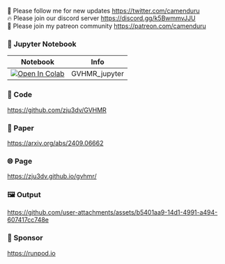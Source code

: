 🐣 Please follow me for new updates https://twitter.com/camenduru <br />
🔥 Please join our discord server https://discord.gg/k5BwmmvJJU <br />
🥳 Please join my patreon community https://patreon.com/camenduru <br />

### 🍊 Jupyter Notebook

| Notebook | Info
| --- | --- |
[![Open In Colab](https://colab.research.google.com/assets/colab-badge.svg)](https://colab.research.google.com/github/camenduru/GVHMR-jupyter/blob/main/GVHMR_jupyter.ipynb) | GVHMR_jupyter

### 🧬 Code
https://github.com/zju3dv/GVHMR

### 📄 Paper
https://arxiv.org/abs/2409.06662

### 🌐 Page
https://zju3dv.github.io/gvhmr/

### 🖼 Output

https://github.com/user-attachments/assets/b5401aa9-14d1-4991-a494-607417cc748e

### 🏢 Sponsor
https://runpod.io
